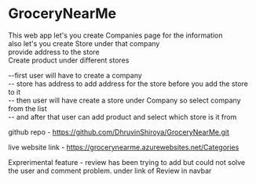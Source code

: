 # GroceryNearMe

This web app let's you create Companies page for the information <br/>
also let's you create Store under that company <br/>
provide address to the store <br/>
Create product under different stores <br/>

--first user will have to create a company <br/>
-- store has address to add address for the store before you add the store to it<br/>
-- then user will have create a store under Company so select company from the list<br/>
-- and after that user can add product and select which store is it from<br/>

github repo - https://github.com/DhruvinShiroya/GroceryNearMe.git <br/>

live website link - https://grocerynearme.azurewebsites.net/Categories <br/>

Exprerimental feature - review has been trying to add but could not solve the user and comment problem. under link of Review in navbar

